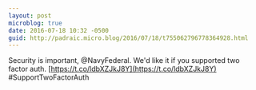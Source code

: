 ```yaml
---
layout: post
microblog: true
date: 2016-07-18 10:32 -0500
guid: http://padraic.micro.blog/2016/07/18/t755062796778364928.html
---
```

Security is important, @NavyFederal. We'd like it if you supported two factor auth. [https://t.co/ldbXZJkJ8Y](https://t.co/ldbXZJkJ8Y) #SupportTwoFactorAuth
